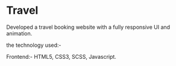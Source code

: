 # Travel
Developed a travel booking website with a fully responsive UI and animation.

the technology used:-

Frontend:- HTML5, CSS3, SCSS, Javascript.

